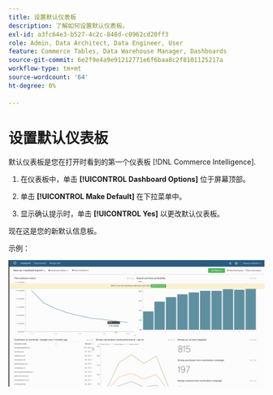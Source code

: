 ```yaml
---
title: 设置默认仪表板
description: 了解如何设置默认仪表板。
exl-id: a3fc64e3-b527-4c2c-848d-c0962cd20ff3
role: Admin, Data Architect, Data Engineer, User
feature: Commerce Tables, Data Warehouse Manager, Dashboards
source-git-commit: 6e2f9e4a9e91212771e6f6baa8c2f8101125217a
workflow-type: tm+mt
source-wordcount: '64'
ht-degree: 0%

---
```


# 设置默认仪表板

默认仪表板是您在打开时看到的第一个仪表板 [!DNL Commerce Intelligence].

1. 在仪表板中，单击 **[!UICONTROL Dashboard Options]** 位于屏幕顶部。

1. 单击 **[!UICONTROL Make Default]** 在下拉菜单中。

1. 显示确认提示时，单击 **[!UICONTROL Yes]** 以更改默认仪表板。

现在这是您的新默认信息板。

示例：

![默认仪表板](../../assets/default_dashboard.gif)
